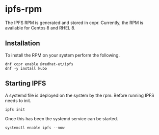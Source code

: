# ipfs-rpm
The IPFS RPM is generated and stored in copr. Currently, the RPM is available for Centos 8 and RHEL 8.

## Installation
To install the RPM on your system perform the following.

```
dnf copr enable @redhat-et/ipfs
dnf -y install kubo
```

## Starting IPFS
A systemd file is deployed on the system by the rpm. Before running IPFS needs to init.

```
ipfs init
```

Once this has been the systemd service can be started.

```
systemctl enable ipfs --now
```
